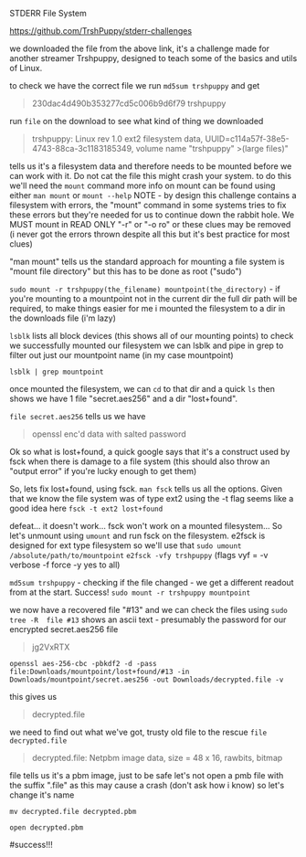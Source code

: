 STDERR File System

https://github.com/TrshPuppy/stderr-challenges


we downloaded the file from the above link, it's a challenge made for another streamer Trshpuppy, designed to teach some of the basics and utils of Linux. 

to check we have the correct file we run ```md5sum trshpuppy``` and get 
>230dac4d490b353277cd5c006b9d6f79  trshpuppy

run ```file``` on the download to see what kind of thing we downloaded
>trshpuppy: Linux rev 1.0 ext2 filesystem data, UUID=c114a57f-38e5-4743-88ca-3c1183185349, volume name "trshpuppy" >(large files)"


tells us it's a filesystem data and therefore needs to be mounted before we can work with it. Do not cat the file this might crash your system.
to do this we'll need the ```mount``` command more info on mount can be found using either ```man mount``` or ```mount --help```
NOTE - by design this challenge contains a filesystem with errors, the "mount" command in some systems tries to fix these errors but they're needed for us to continue down the rabbit hole. We MUST mount in READ ONLY "-r" or "-o ro" or these clues may be removed
(i never got the errors thrown despite all this but it's best practice for most clues)

"man mount" tells us the standard approach for mounting a file system is "mount file directory" but this has to be done as root ("sudo")


```sudo mount -r trshpuppy(the_filename) mountpoint(the_directory)``` - if you're mounting to a mountpoint not in the current dir the full dir path will be required, to make things easier for me i mounted the filesystem to a dir in the downloads file (i'm lazy)

```lsblk``` lists all block devices (this shows all of our mounting points) to check we successfully mounted our filesystem we can lsblk and pipe in grep to filter out just our mountpoint name (in my case mountpoint)

```lsblk | grep mountpoint```

once mounted the filesystem, we can ```cd``` to that dir and a quick ```ls``` then shows we have 1 file "secret.aes256" and a dir "lost+found".

```file secret.aes256``` tells us we have 
>openssl enc'd data with salted password

Ok so what is lost+found, a quick google says that it's a construct used by fsck when there is damage to a file system (this should also throw an "output error" if you're lucky enough to get them)

So, lets fix lost+found, using fsck.
```man fsck``` tells us all the options. Given that we know the file system was of type ext2 using the -t flag seems like a good idea here 
```fsck -t ext2 lost+found```

defeat... 
it doesn't work... fsck won't work on a mounted filesystem... So let's unmount using ```umount``` and run fsck on the filesystem. e2fsck is designed for ext type filesystem so we'll use that 
```sudo umount /absolute/path/to/mountpoint```
```e2fsck -vfy trshpuppy``` (flags vyf = -v verbose -f force -y yes to all)

```md5sum trshpuppy``` - checking if the file changed - we get a different readout from at the start. Success!
```sudo mount -r trshpuppy mountpoint```

we now have a recovered file "#13" and we can check the files using ```sudo tree -R 
file #13``` shows an ascii text - presumably the password for our encrypted secret.aes256 file
>jg2VxRTX

```openssl aes-256-cbc -pbkdf2 -d -pass file:Downloads/mountpoint/lost+found/#13 -in``` ```Downloads/mountpoint/secret.aes256 -out Downloads/decrypted.file -v ```

this gives us 
>decrypted.file

we need to find out what we've got, trusty old file to the rescue 
```file decrypted.file```

>decrypted.file: Netpbm image data, size = 48 x 16, rawbits, bitmap

file tells us it's a pbm image, just to be safe let's not open a pmb file with the suffix ".file" as this may cause a crash (don't ask how i know) so let's change it's name 

```mv decrypted.file decrypted.pbm```

```open decrypted.pbm``` 

#success!!!





